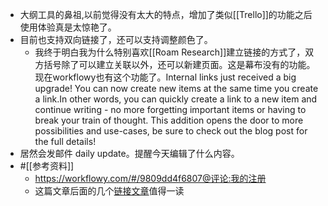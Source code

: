 - 大纲工具的鼻祖,以前觉得没有太大的特点，增加了类似[[Trello]]的功能之后使用体验真是太惊艳了。
- 目前也支持双向链接了，还可以支持调整颜色了。
    - 我终于明白我为什么特别喜欢[[Roam Research]]建立链接的方式了，双方括号除了可以建立关联以外，还可以新建页面。这是幕布没有的功能。现在workflowy也有这个功能了。Internal links just received a big upgrade! You can now create new items at the same time you create a link.In other words, you can quickly create a link to a new item and continue writing - no more forgetting important items or having to break your train of thought. This addition opens the door to more possibilities and use-cases, be sure to check out the blog post for the full details!
- 居然会发邮件 daily update。提醒今天编辑了什么内容。
- #[[参考资料]]
    - https://workflowy.com/#/9809dd4f6807@评论:我的注册
    - 这篇文章后面的几个[链接文章](https://sspai.com/post/64531)值得一读
